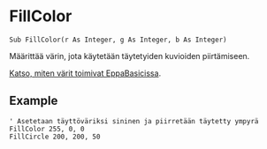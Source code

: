 <!--graphics-->
FillColor
==========

```eppabasic
Sub FillColor(r As Integer, g As Integer, b As Integer)
```

Määrittää värin, jota käytetään täytetyiden kuvioiden piirtämiseen.

[Katso, miten värit toimivat EppaBasicissa](manual:../colors).

Example
----------
```eppabasic
' Asetetaan täyttöväriksi sininen ja piirretään täytetty ympyrä
FillColor 255, 0, 0
FillCircle 200, 200, 50
```
